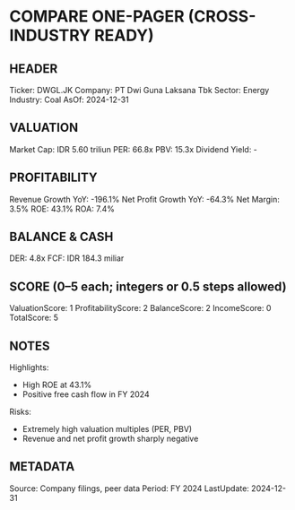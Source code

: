 # COMPARE ONE-PAGER (CROSS-INDUSTRY READY)

## HEADER
Ticker: DWGL.JK
Company: PT Dwi Guna Laksana Tbk
Sector: Energy
Industry: Coal
AsOf: 2024-12-31

## VALUATION
Market Cap: IDR 5.60 triliun
PER: 66.8x
PBV: 15.3x
Dividend Yield: -

## PROFITABILITY
Revenue Growth YoY: -196.1%
Net Profit Growth YoY: -64.3%
Net Margin: 3.5%
ROE: 43.1%
ROA: 7.4%

## BALANCE & CASH
DER: 4.8x
FCF: IDR 184.3 miliar

## SCORE (0–5 each; integers or 0.5 steps allowed)
ValuationScore: 1
ProfitabilityScore: 2
BalanceScore: 2
IncomeScore: 0
TotalScore: 5

## NOTES
Highlights:
- High ROE at 43.1%
- Positive free cash flow in FY 2024

Risks:
- Extremely high valuation multiples (PER, PBV)
- Revenue and net profit growth sharply negative

## METADATA
Source: Company filings, peer data
Period: FY 2024
LastUpdate: 2024-12-31